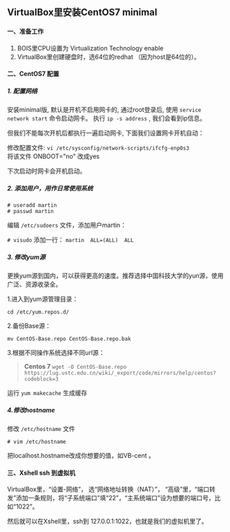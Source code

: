 ## VirtualBox里安装CentOS7 minimal
#### 一、准备工作
1. BOIS里CPU设置为 Virtualization Technology   enable
2. VirtualBox里创建硬盘时，选64位的redhat （因为host是64位的）。

#### 二、CentOS7 配置
##### 1. 配置网络

安装minimal版, 默认是开机不启用网卡的, 通过root登录后, 使用 `service network start` 命令启动网卡。 
执行 `ip -s address` , 我们会看到ip信息。

但我们不能每次开机后都执行一遍启动网卡, 下面我们设置网卡开机自动：

修改配置文件: `vi /etc/sysconfig/network-scripts/ifcfg-enp0s3`  
将该文件 ONBOOT="no" 改成yes 

下次启动时网卡会开机启动。

##### 2. 添加用户，用作日常使用系统
```
# useradd martin
# passwd martin
```

编辑 `/etc/sudoers` 文件，添加用户martin：

`# visudo`   添加一行： `martin  ALL=(ALL)  ALL`

##### 3. 修改yum源
更换yum源到国内，可以获得更高的速度。推荐选择中国科技大学的yun源，使用广泛、资源收录全。

1.进入到yum源管理目录：

`cd /etc/yum.repos.d/`

2.备份Base源：

`mv CentOS-Base.repo CentOS-Base.repo.bak`

3.根据不同操作系统选择不同url源：

>**Centos 7**
>`wget -O CentOS-Base.repo https://lug.ustc.edu.cn/wiki/_export/code/mirrors/help/centos?codeblock=3`
 
 运行 `yum makecache` 生成缓存

##### 4.修改hostname
修改 `/etc/hostname` 文件

`# vim /etc/hostname`

把localhost.hostname改成你想要的值，如VB-cent 。

#### 三、Xshell ssh 到虚拟机
VirtualBox里，“设置-网络”， 选“网络地址转换（NAT）”， “高级”里，“端口转发”添加一条规则，将“子系统端口”填“22”，“主系统端口”设为想要的端口号，比如“1022”。

然后就可以在Xshell里，ssh到 127.0.0.1:1022，也就是我们的虚拟机里了。
